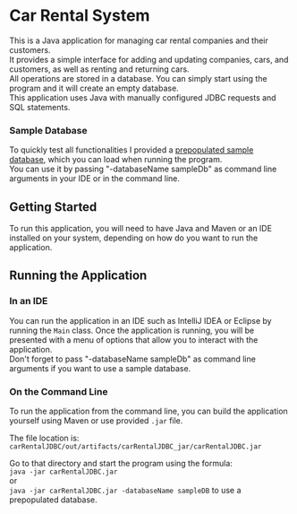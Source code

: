 # Car Rental System
This is a Java application for managing car rental companies and their customers.  
It provides a simple interface for adding and updating companies, cars, and customers, as well as renting and returning cars.  
All operations are stored in a database. You can simply start using the program and it will create an empty database.  
This application uses Java with manually configured JDBC requests and SQL statements.


### Sample Database
To quickly test all functionalities I provided a <ins>prepopulated sample database</ins>, which you can load when running the program.  
You can use it by passing "-databaseName sampleDb" as command line arguments in your IDE or in the command line.

## Getting Started
To run this application, you will need to have Java and Maven or an IDE installed on your system, 
depending on how do you want to run the application.

## Running the Application

### In an IDE
You can run the application in an IDE such as IntelliJ IDEA or Eclipse by running the `Main` class. 
Once the application is running, you will be presented with a menu of options that allow you to interact with the application.  
Don't forget to pass "-databaseName sampleDb" as command line arguments if you want to use a sample database.


### On the Command Line
To run the application from the command line, you can build the application yourself using Maven or use provided `.jar` file.  

The file location is: `carRentalJDBC/out/artifacts/carRentalJDBC_jar/carRentalJDBC.jar`  

Go to that directory and start the program using the formula:  
`java -jar carRentalJDBC.jar`  
or  
`java -jar carRentalJDBC.jar -databaseName sampleDB` to use a prepopulated database.

